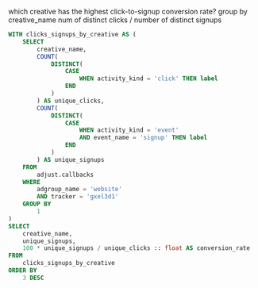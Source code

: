 which creative has the highest click-to-signup conversion rate?
group by creative_name
num of distinct clicks / number of distinct signups


```sql
WITH clicks_signups_by_creative AS (
	SELECT
		creative_name,
		COUNT(
			DISTINCT(
				CASE
					WHEN activity_kind = 'click' THEN label
				END
			)
		) AS unique_clicks,
		COUNT(
			DISTINCT(
				CASE
					WHEN activity_kind = 'event'
					AND event_name = 'signup' THEN label
				END
			)
		) AS unique_signups
	FROM
		adjust.callbacks
	WHERE
		adgroup_name = 'website'
		AND tracker = 'gxel3d1'
	GROUP BY
		1
)
SELECT
	creative_name,
	unique_signups,
	100 * unique_signups / unique_clicks :: float AS conversion_rate
FROM
	clicks_signups_by_creative
ORDER BY
	3 DESC
```